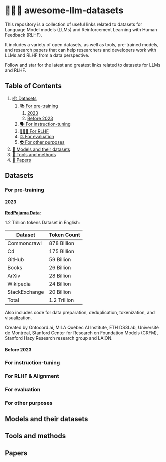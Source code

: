 # 👩🤝🤖 awesome-llm-datasets
This repository is a collection of useful links related to datasets for Language Model models (LLMs) and Reinforcement Learning with Human Feedback (RLHF).

It includes a variety of open datasets, as well as tools, pre-trained models, and research papers that can help researchers and developers work with LLMs and RLHF from a data perspective.

Follow and star for the latest and greatest links related to datasets for LLMs and RLHF.

## Table of Contents

1. [📦 Datasets](#datasets)
    1. [📚 For pre-training](#for-pre-training)
        1. [2023](#2023)
        2. [Before 2023](#before-2023)
    2. [🗣️ For instruction-tuning](#for-instruction-tuning)
    3. [👩🤝🤖 For RLHF](#for-rlhf)
    4. [⚖️ For evaluation](#for-evaluation)
    5. [👽 For other purposes](#for-other-purposes)
2. [🦾 Models and their datasets](#models-and-their-datasets)
3. [🧰 Tools and methods](#tools-and-methods)
4. [📔 Papers](#papers)



## Datasets

### For pre-training

#### 2023

**[RedPajama Data](https://github.com/togethercomputer/RedPajama-Data)**:

1.2 Trillion tokens Dataset in English:

| Dataset       | Token Count |
|---------------|-------------|
| Commoncrawl   | 878 Billion        |
| C4            | 175 Billion        |
| GitHub        | 59 Billion         |
| Books         | 26 Billion         |
| ArXiv         | 28 Billion         |
| Wikipedia     | 24 Billion         |
| StackExchange | 20 Billion         |
| Total         | 1.2 Trillion      |

Also includes code for data preparation, deduplication, tokenization, and visualization.

Created by Ontocord.ai, MILA Québec AI Institute, ETH DS3Lab, Université de Montréal, Stanford Center for Research on Foundation Models (CRFM), Stanford Hazy Research research group and LAION.

#### Before 2023

### For instruction-tuning

### For RLHF & Alignment

### For evaluation

### For other purposes

## Models and their datasets

## Tools and methods

## Papers



